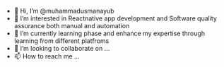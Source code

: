 - 👋 Hi, I’m @muhammadusmanayub
- 👀 I’m interested in Reactnative app development and Software quality assurance both manual and automation
- 🌱 I’m currently learning phase and enhance my expertise through learning from different platfroms
- 💞️ I’m looking to collaborate on ...
- 📫 How to reach me ...

<!---
muhammadusmanayub21/muhammadusmanayub21 is a ✨ special ✨ repository because its `README.md` (this file) appears on your GitHub profile.
You can click the Preview link to take a look at your changes.
--->
